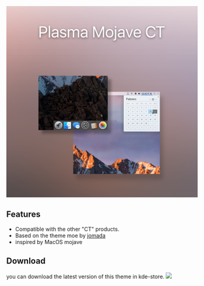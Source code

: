 
![MojaveCT](https://github.com/zayronxio/Plasma-MojaveCT/blob/master/preview/rect888.png?raw=true)
## Features
- Compatible with the other "CT" products.
- Based on the theme moe by [jomada](https://www.opendesktop.org/u/jomada/)
- inspired by MacOS mojave


## Download

you can download the latest version of this theme in kde-store.
[<img src="https://github.com/zayronxio/Plasma-MojaveCT/blob/master/preview/donwload-kde-store.svg">](https://www.opendesktop.org/p/1289021/)





